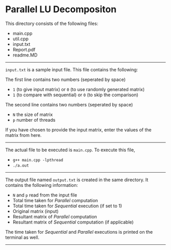 # Parallel LU Decompositon

This directory consists of the following files: 
 - main.cpp
 - util.cpp
 - input.txt
 - Report.pdf
 - readme.MD


<hr>


`input.txt` is a sample input file. This file contains the following: 

The first line contains two numbers (seperated by space)
 - `1` (to give input matrix) or `0` (to use randomly generated matrix)
 - `1` (to compare with sequential) or `0` (to skip the comparison)

The second line contains two numbers (seperated by space) 
 - `N` the size of matrix
 - `p` number of threads

If you have chosen to provide the input matrix, enter the values of the matrix from here. 


<hr>


The actual file to be executed is `main.cpp`. To execute this file, 
 - `g++ main.cpp -lpthread`
 - `./a.out`


<hr>


The output file named `output.txt` is created in the same directory. It contains the following information: 
 - `N` and `p` read from the input file
 - Total time taken for _Parallel_ computation
 - Total time taken for _Sequential_ execution (if set to 1)
 - Original matrix (input)
 - Resultant matrix of _Parallel_ computation
 - Resultant matrix of _Sequential_ computation (if applicable)

The time taken for _Sequential_ and _Parallel_ executions is printed on the terminal as well. 

<hr>
